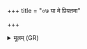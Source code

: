 +++
title = "०७ या मे प्रियतमा"

+++
<details><summary>मूलम् (GR)</summary>

या मे प्रियतमा तनूः  
सा मे बिभाय वाससः ।  
तस्याग्रे त्वं वनस्पते  
नीविं कृणुष्व मा वयं रिशाम ॥
</details>